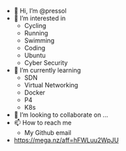 - 👋 Hi, I’m @pressol
- 👀 I’m interested in 
  - Cycling
  - Running
  - Swimming 
  - Coding
  - Ubuntu
  - Cyber Security
- 🌱 I’m currently learning 
  - SDN 
  - Virtual Networking 
  - Docker
  - P4
  - K8s
- 💞️ I’m looking to collaborate on ...
- 📫 How to reach me
  -  My Github email
- https://mega.nz/aff=hFWLuu2WpJU
<!---
pressol/pressol is a ✨ special ✨ repository because its `README.md` (this file) appears on your GitHub profile.
You can click the Preview link to take a look at your changes.
--->
